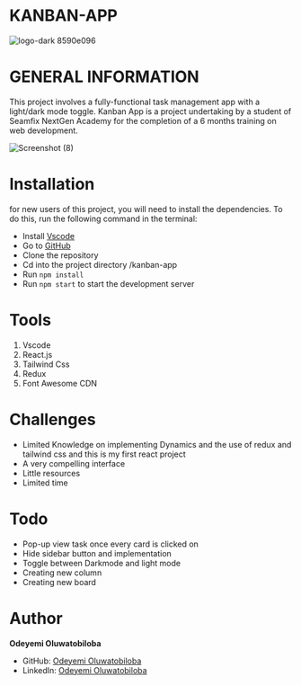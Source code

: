 # KANBAN-APP
 


 ![logo-dark 8590e096](https://user-images.githubusercontent.com/105063166/208995454-ba7112c0-591c-4d44-a434-1cd080679176.png)




# GENERAL INFORMATION

This project involves a fully-functional task management app with a light/dark mode toggle. Kanban App is a project undertaking by a  student of Seamfix NextGen Academy for the completion of a 6 months training on web development.



![Screenshot (8)](https://user-images.githubusercontent.com/105063166/208996952-458ea5a5-0220-47a1-addf-0ac42f9aea44.png)





# Installation

for new users of this project, you will need to install the dependencies. To do this, run the following command in the terminal:

* Install [Vscode](https://code.visualstudio.com/)
* Go to [GitHub](https://github.com//odeyemitobi/kanban-app)
* Clone the repository
* Cd into the project directory /kanban-app
* Run `npm install`
* Run `npm start` to start the development server


# Tools 

1. Vscode
2. React.js
3. Tailwind Css
4. Redux
5. Font Awesome CDN



# Challenges 

* Limited Knowledge on implementing Dynamics and the use of redux and tailwind css and this is my first react project
* A very compelling interface
* Little resources
* Limited time 



# Todo

* Pop-up view task once every card is clicked on
* Hide sidebar button and implementation 
* Toggle between Darkmode and light mode
* Creating new column
* Creating new board



# Author

 **Odeyemi Oluwatobiloba**

* GitHub: [Odeyemi Oluwatobiloba](https://github.com/Odeyemitobi)
* LinkedIn: [Odeyemi Oluwatobiloba](https://www.linkedin.com/in/Odeyemi-Oluwatobiloba/)

